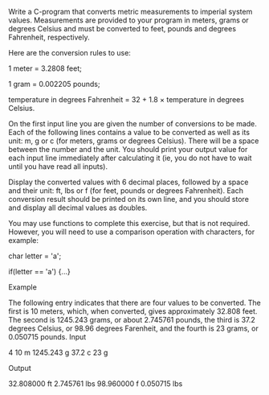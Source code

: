 Write a C-program that converts metric measurements to imperial system values. Measurements are provided to your program in meters, grams or degrees Celsius and must be converted to feet, pounds and degrees Fahrenheit, respectively.

Here are the conversion rules to use:

1 meter = 3.2808 feet;

1 gram = 0.002205 pounds;

temperature in degrees Fahrenheit = 32 + 1.8 × temperature in degrees Celsius.

On the first input line you are given the number of conversions to be made. Each of the following lines contains a value to be converted as well as its unit: m, g or c (for meters, grams or degrees Celsius). There will be a space between the number and the unit. You should print your output value for each input line immediately after calculating it (ie, you do not have to wait until you have read all inputs).

Display the converted values with 6 decimal places, followed by a space and their unit: ft, lbs or f (for feet, pounds or degrees Fahrenheit). Each conversion result should be printed on its own line, and you should store and display all decimal values as doubles.

You may use functions to complete this exercise, but that is not required. However, you will need to use a comparison operation with characters, for example:

char letter = 'a';

if(letter == 'a') {...}

 
Example

The following entry indicates that there are four values to be converted. The first is 10 meters, which, when converted, gives approximately 32.808 feet. The second is 1245.243 grams, or about 2.745761 pounds, the third is 37.2 degrees Celsius, or 98.96 degrees Farenheit, and the fourth is 23 grams, or 0.050715 pounds.
Input

4
10 m
1245.243 g
37.2 c
23 g

 
Output

32.808000 ft
2.745761 lbs
98.960000 f
0.050715 lbs